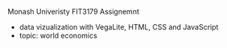 Monash Univeristy FIT3179 Assignemnt 
- data vizualization with VegaLite, HTML, CSS and JavaScript
- topic: world economics 
